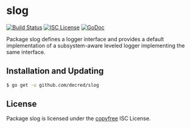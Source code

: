 slog
====

[![Build Status](https://github.com/decred/slog/workflows/Build%20and%20Test/badge.svg)](https://github.com/decred/slog/actions)
[![ISC License](https://img.shields.io/badge/license-ISC-blue.svg)](http://copyfree.org)
[![GoDoc](https://img.shields.io/badge/godoc-reference-blue.svg)](https://godoc.org/github.com/decred/slog)

Package slog defines a logger interface and provides a default implementation
of a subsystem-aware leveled logger implementing the same interface.

## Installation and Updating

```bash
$ go get -u github.com/decred/slog
```

## License

Package slog is licensed under the [copyfree](http://copyfree.org) ISC License.
